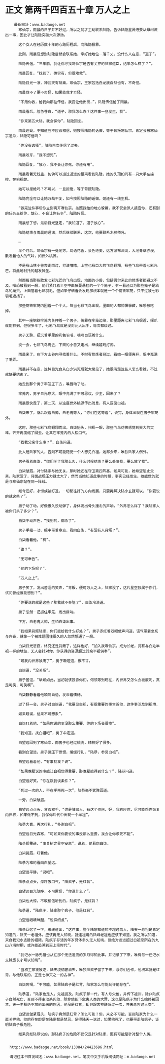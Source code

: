 # 正文 第两千四百五十章 万人之上
        最新网址：www.badaoge.net
          寒仙宗，雨晨的日子并不好过，所以之前才主动联系陆隐，告诉陆隐星源液要从母树流出一事，因此才让陆隐突破六次源劫。
      
          这个女人在经历数十年的心路历程后，向陆隐投靠。
      
          此刻，雨晨没想到陆隐居然会联系她，幸好她地位一落千丈，没什么人在意，“道子”。
      
          陆隐传信，“三年前，我让你寻找寒仙宗是否有关押的陆家遗臣，结果怎么样了？”。
      
          雨晨回复，“找到了，确实有，但很难救”。
      
          陆隐目光一凛，神武天有陆熏，寒仙宗，王家包括白龙族自然也有，不奇怪。
      
          雨晨救不了更不奇怪，如果能救才奇怪。
      
          “不用你救，给我向那位传信，我要让他出面…”，陆隐传信给了雨晨。
      
          雨晨看后，脸色苍白，“道子，那我怎么办？这件事一旦发生，我”。
      
          “你来第五大陆，我会保你”，陆隐回复。
      
          雨晨迟疑，不知道应不应该相信，她按照陆隐的话做，等于背叛寒仙宗，肯定会被寒仙宗追杀，陆隐可信吗？
      
          “你没有选择”，陆隐再次传信了过去。
      
          雨晨咬牙，“我不想死”。
      
          陆隐回复，“放心，我不会让你死，你还有用”。
      
          雨晨看着无线蛊，仿佛可以透过遥远的距离看到陆隐，她的头顶如同有一只大手在操控，在俯视她。
      
          她可以拒绝吗？不可以，一旦拒绝，等于背叛陆隐。
      
          陆隐完全可以让她万劫不复，如今按照陆隐的话做，她还有一线生机。
      
          “做完这件事后你立刻离开寒仙宗，按照我给的地方躲藏，我不仅会派人接应你，还有别的任务交给你，放心，不会让你有事”，陆隐传信。
      
          雨晨想了想，最后目光坚定，“我知道了，道子放心”。
      
          陆隐结束与雨晨的通讯，然后继续联系，这次，他要联系木邪师兄。
      
          …
      
          半个月后，寒仙宗有一处地方，鸟语花香，景色绝美，远方瀑布流淌，大地青草弥漫，散发着怡人的气味，如世外桃源。
      
          不是有山林小兽奔走而过，打滚嘻嘻，上空也有巨大的飞鸟翱翔，有些飞鸟带着七彩光芒，将此地衬托的越发神圣。
      
          然而每当那些散发七彩光芒的飞鸟出现，地面的小兽，包括偶尔来此的修炼者都避之不及，唯恐被看到一般，他们紧盯着半空中由藤蔓悬挂的一个个笼子，乍一看还以为那些笼子是幼鸟的巢穴，上面落着七彩羽毛，但如果仔细看会发现那根本就是一个个钢铁牢笼，只不过被七彩羽毛遮挡了。
      
          那些钢铁牢笼内困着一个个人，每当七彩飞鸟出现，里面的人都惊惧躲藏，唯恐被吃掉。
      
          其中一座钢铁牢笼内关押着一个男子，倚靠在牢笼边缘，那里距离七彩飞鸟很近，探爪就能抓到，但很多年了，七彩飞鸟就是没对此人出手，每次都绕过。
      
          男子无聊，把玩着手里的彩色羽毛，喃喃自语着什么。
      
          没一会，七彩飞鸟离去，下面的小兽又走出，继续嬉戏打闹。
      
          雨晨来了，在下方山谷内寻找着什么，不时有修炼者经过，看她一眼便离开，眼中充满了嘲弄。
      
          雨晨并不在意，这种目光自从白少洪死后就太常见了，她很清楚这些人怎么看她，不过就快要结束了。
      
          她走到那个男子牢笼正下方，嘴唇动了动。
      
          牢笼内，男子目光睁大，眼中充满了不可思议，少主，回来了？
      
          雨晨很快走了，第二天，从这座世外桃源传出消息，有人要见白祖。
      
          白柒来了，身后跟着白腾，白老鬼等人，“你们在这等着”，说完，身体出现在男子牢笼外。
      
          这时，那些七彩飞鸟翱翔而出，白柒抬头，扫视一眼，那些飞鸟仿佛感觉到天大的灾难，齐齐再度缩了回去，让其它牢笼内的人松口气。
      
          “找我父亲什么事？”，白柒问道。
      
          此人是陆家的人，否则不可能随便一个人想见白祖，她都会来，唯独陆家人例外。
      
          男子看着白柒，“你们关了我那么久，什么时候结束？要么处决我，要么放了我”。
      
          白柒皱眉，对付陆家与她无关，那时她还在守卫第四阵基，如果可能，她希望阻止父亲，陆家没了，背面战场压力就太大了，然而当她知道此事的时候，事实已经发生，她能做的就是与寒仙宗站在同一阵线。
      
          如今还好，永恒族被打退，一切都往好的方向发展，只要再解决陆小玄就可以，“你要说的就这些？”。
      
          男子动了动，好像很久没动弹了，身体发出骨头撞击的声响，“外界怎么样了？我陆家人被你们杀了多少？”。
      
          白柒不动声色，“找到的，都杀了”。
      
          男子手指一动，眼中带着寒意，看向白柒，“有没有人背叛？”。
      
          白柒看着他，“有”。
      
          “谁？”。
      
          “无可奉告”。
      
          “他的下场呢？”。
      
          “万人之上”。
      
          男子笑了，发出苦涩的笑声，“背叛，便可万人之上，陆家没了，这片星空独属于你们，试问曾经谁能想到？”。
      
          “你要说的就是这些？那我就不奉陪了”，白柒冷漠道。
      
          男子忽然一把抓住牢笼，发出巨响。
      
          下方，白老鬼大惊，生怕白柒出事。
      
          “我如果背叛陆家，你们能给我什么好处？”，男子赤红着双眼低声问道，语气带着急切与兴奋，就像一个被难题困住很久的人忽然想通了一般。
      
          白柒目光悲哀，终究还是背叛了，这样也好，“加入我寒仙宗，成为长老，拥有与白姓半祖一样的地位，无人会针对你，你获得的资源超过其余半祖供奉”。
      
          “可我内世界被废了”，男子嘶哑道，很不甘。
      
          白柒道，“没关系”。
      
          男子苦涩，“早知如此，当初就该投靠你们，何须等到现在，内世界又怎么会被废呢，真是可笑，可笑啊”。
      
          白柒静静看着他喃喃自语，发泄着情绪。
      
          过了好一会，男子对白柒道，“我要见白祖，有很重要的事告诉他，这件事涉及到祖境，
      
          如果耽误，结果不可想象”。
      
          白柒盯着他，“如果你说的事没那么重要，你的下场会很惨”。
      
          “我知道，找白祖吧”，男子牟定道。
      
          白望远回到了寒仙宗，而男子也经过梳洗，精神好了很多。
      
          看到白望远，男子强压下愤恨，缓缓行礼，“陆恭，参见白祖”。
      
          白望远看着他，“有事找我？说”。
      
          “如果晚辈说的事能让白祖觉得重要，那晚辈能得到什么？”，陆恭问道。
      
          白望远好笑，“你在跟我谈条件？”。
      
          “死过一次的人，不在乎再死一次”，陆恭毫不犹豫回道。
      
          一旁，白柒皱眉。
      
          白望远点点头，背着双手，“你是陆家人，有这个资格，好，我答应你，尽可能帮你恢复内世界，如果做不到，我保你后代中出现一个半祖”。
      
          陆恭大喜，再次行礼，“多谢白祖”。
      
          白望远目光森寒，“可如果你要说的事没那么重要，我会让你求死不能”。
      
          陆恭郑重道，“事关树之星空安危”，说着，他看向白柒。
      
          白柒挑眉，盯着他。
      
          陆恭为难的看向白望远。
      
          白望远平静，“说吧”。
      
          陆恭点点头，深呼吸口气，“陆疯子，是红背”。
      
          白望远目光陡睁，不可置信，“你说什么？”。
      
          白柒也大惊，不敢相信听到的，陆疯子，是红背？
      
          陆恭道，“陆疯子，陆家那个疯子，他是红背”。
      
          白望远眼睛眯起，“说详细点”。
      
          陆恭回忆了一下，缓缓道出，“这件事，整个陆家知道的不超过两人，陆天一老祖是肯定知道的，除天一老祖外，应该再无人知晓，就连祖境的陆峰老祖也应该不知道，我之所以知道，来自我汜水支脉的祖籍，陆疯子存活的年岁具体多久无人知晓，但绝对远远超过白祖您所在的九山八海时期，或许能追溯到天上宗时代”。
      
          “我汜水一脉先祖也从在那个无法追溯的岁月得知此事，并记录了下来，唯有每一任汜水支脉族长才可以知晓”。
      
          “当初主家被放逐，陆天境彻底消失，唯独陆疯子留了下来，与你们合作，他根本就是红背，与他联系的，正是七神天之一的古神”。
      
          白柒厉喝，“不可能，如果陆疯子是红背，陆家怎么可能允许他存在”。
      
          陆恭道，“陆家也是人，先祖提及，陆疯子那一代，有人亏欠他，并传下祖训，除非陆疯子自然死亡，否则不得主动杀死他，除非他犯下危害人类的大罪，这也是陆疯子为什么始终被囚禁，天一老祖绝不放他出来的原因，他虽是红背，却只跟古神联系过一次，并未危害过人类”。
      
          白望远皱紧眉头，陆疯子竟然是红背？怎么可能？但，未必不可能，否则陆家为什么一直关押他，他的存在即便在陆家都是禁忌，记得陆天一说过，如果他死了，也要带走陆疯子，证明陆疯子很危险。
      
          如果真如陆恭说的，那陆疯子的危险不仅仅是针对陆家，更有可能是针对整个人类。
      
      
      http://www.badaoge.net/book/13084/24423696.html
      
      请记住本书首发域名：www.badaoge.net。笔尖中文手机版阅读网址：m.badaoge.net
